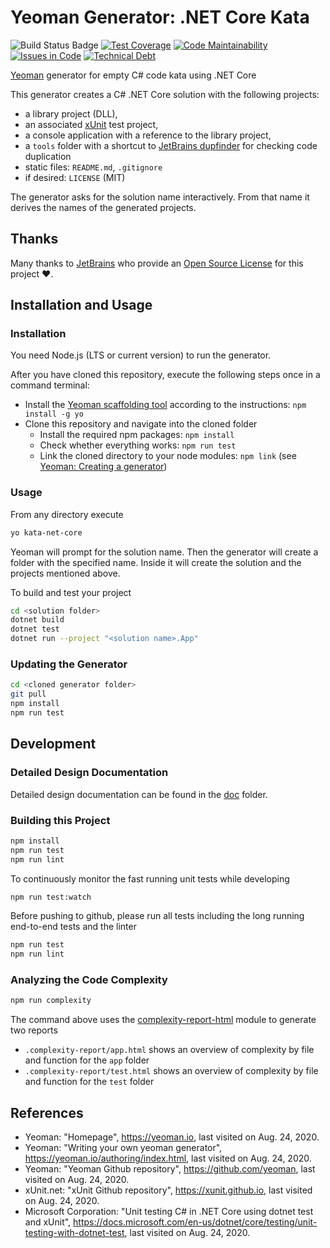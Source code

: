# Yeoman Generator: .NET Core Kata

![Build Status Badge](https://github.com/wonderbird/generator-kata-net-core/workflows/Node.js%20CI/badge.svg)
[![Test Coverage](https://img.shields.io/codeclimate/coverage/wonderbird/generator-kata-net-core)](https://codeclimate.com/github/wonderbird/generator-kata-net-core)
[![Code Maintainability](https://img.shields.io/codeclimate/maintainability-percentage/wonderbird/generator-kata-net-core)](https://codeclimate.com/github/wonderbird/generator-kata-net-core)
[![Issues in Code](https://img.shields.io/codeclimate/issues/wonderbird/generator-kata-net-core)](https://codeclimate.com/github/wonderbird/generator-kata-net-core/issues)
[![Technical Debt](https://img.shields.io/codeclimate/tech-debt/wonderbird/generator-kata-net-core)](https://codeclimate.com/github/wonderbird/generator-kata-net-core)

[Yeoman](https://yeoman.io) generator for empty C# code kata using .NET Core

This generator creates a C# .NET Core solution with the following projects:

* a library project (DLL),
* an associated [xUnit](https://xunit.github.io) test project,
* a console application with a reference to the library project,
* a `tools` folder with a shortcut to [JetBrains dupfinder](https://www.jetbrains.com/help/resharper/dupFinder.html) for checking code duplication
* static files: `README.md`, `.gitignore`
* if desired: `LICENSE` (MIT)

The generator asks for the solution name interactively. From that name it derives the names of the generated projects.

## Thanks

Many thanks to [JetBrains](https://www.jetbrains.com/?from=generator-kata-net-core) who provide an [Open Source License](https://www.jetbrains.com/community/opensource/) for this project ❤️.

## Installation and Usage

### Installation

You need Node.js (LTS or current version) to run the generator.

After you have cloned this repository, execute the following steps once in a command terminal:

* Install the [Yeoman scaffolding tool](https://yeoman.io/) according to the instructions: `npm install -g yo`
* Clone this repository and navigate into the cloned folder
  * Install the required npm packages: `npm install`
  * Check whether everything works: `npm run test`
  * Link the cloned directory to your node modules: `npm link` (see [Yeoman: Creating a generator](https://yeoman.io/authoring/index.html))

### Usage

From any directory execute

```sh
yo kata-net-core
```

Yeoman will prompt for the solution name. Then the generator will create a folder with the specified name. Inside it will create the solution and the projects mentioned above.

To build and test your project

```sh
cd <solution folder>
dotnet build
dotnet test
dotnet run --project "<solution name>.App"
```

### Updating the Generator

```sh
cd <cloned generator folder>
git pull
npm install
npm run test
```

## Development

### Detailed Design Documentation

Detailed design documentation can be found in the [doc](doc) folder.

### Building this Project

```sh
npm install
npm run test
npm run lint
```

To continuously monitor the fast running unit tests while developing

```sh
npm run test:watch
```

Before pushing to github, please run all tests including the long running end-to-end tests and the linter

```sh
npm run test
npm run lint
```

### Analyzing the Code Complexity

```sh
npm run complexity
```

The command above uses the [complexity-report-html](https://github.com/igneel64/complexity-report-html) module to generate two reports

* `.complexity-report/app.html` shows an overview of complexity by file and function for the `app` folder
* `.complexity-report/test.html` shows an overview of complexity by file and function for the `test` folder

## References

- Yeoman: "Homepage", https://yeoman.io, last visited on Aug. 24, 2020.
- Yeoman: "Writing your own yeoman generator", https://yeoman.io/authoring/index.html, last visited on Aug. 24, 2020.
- Yeoman: "Yeoman Github repository", https://github.com/yeoman, last visited on Aug. 24, 2020.
- xUnit.net: "xUnit Github repository", https://xunit.github.io, last visited on Aug. 24, 2020.
- Microsoft Corporation: "Unit testing C# in .NET Core using dotnet test and xUnit", https://docs.microsoft.com/en-us/dotnet/core/testing/unit-testing-with-dotnet-test, last visited on Aug. 24, 2020.
